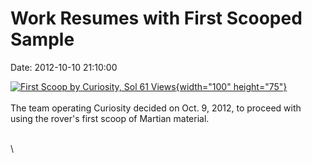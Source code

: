 Work Resumes with First Scooped Sample
======================================

Date: 2012-10-10 21:10:00

[![First Scoop by Curiosity, Sol 61
Views](http://www.jpl.nasa.gov/images/msl/20121010/pia16226-th.jpg){width="100"
height="75"}](http://www.jpl.nasa.gov/news/news.cfm?release=2012-316&rn=news.xml&rst=3544)\
\
The team operating Curiosity decided on Oct. 9, 2012, to proceed with
using the rover\'s first scoop of Martian material.

\
\
